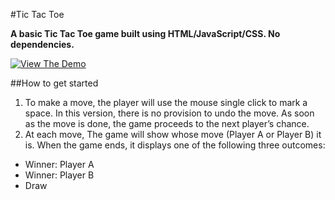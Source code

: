 #Tic Tac Toe

**A basic Tic Tac Toe game built using HTML/JavaScript/CSS. No dependencies.** 

[![View The Demo](https://www.mtb.com/personal/onlineservices/PublishingImages/alt-banking-button-view-demo-cs5452.jpg)]([http://codepen.io/vasanthkay/pen/KVzYzG?editors=001](https://poki.com/en/g/tic-tac-toe-3))


##How to get started
1. To make a move, the player will use the mouse single click to mark a space. In this version, there is no provision to undo the move. As soon as the move is done, the game proceeds to the next player’s chance.
2. At each move, The game will show whose move (Player A or Player B) it is. When the game ends, it displays one of the following three outcomes:

* Winner: Player A
* Winner: Player B
* Draw

